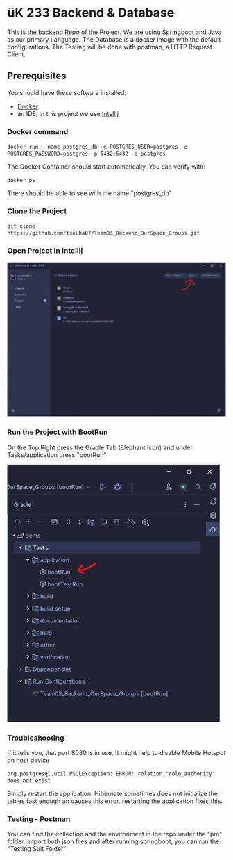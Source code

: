 # üK 233 Backend & Database

This is the backend Repo of the Project. We are using Springboot and Java as our primary Language. The Database is a docker image with the default configurations. The Testing will be done with postman, a HTTP Request Client.

## Prerequisites

You should have these software installed:

- [Docker](https://docs.docker.com/engine/install/)
- an IDE, in this project we use [Intellij](https://www.jetbrains.com/help/idea/installation-guide.html)

### Docker command
```
docker run --name postgres_db -e POSTGRES_USER=postgres -e POSTGRES_PASSWORD=postgres -p 5432:5432 -d postgres
```

The Docker Container should start automatically. You can verify with:

```
docker ps
```

There should be able to see with the name "postgres_db"

### Clone the Project

```
git clone https://github.com/tseLha07/Team03_Backend_OurSpace_Groups.git
```

### Open Project in Intellij
![Open Button on Top of the Intellij GUI](./Images/Screenshot%202023-09-07%20110800.png)

### Run the Project with BootRun

On the Top Right press the Gradle Tab (Elephant Icon) and under Tasks/application press "bootRun"

![Press bootRun Button](./Images/Screenshot%202023-09-07%20111017.png)

### Troubleshooting

If it tells you, that port 8080 is in use. It might help to disable Mobile Hotspot on host device

```
org.postgresql.util.PSQLException: ERROR: relation "role_authority" does not exist
```
Simply restart the application. Hibernate sometimes does not initialize the tables fast enough an causes this error. restarting the application fixes this.

### Testing - Postman

You can find the collection and the environment in the repo under the "pm" folder. import both json files and after running springboot, you can run the "Testing Suit Folder"

